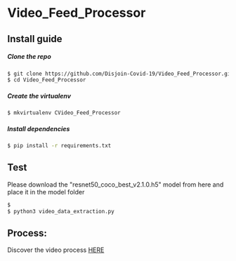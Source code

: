 # Video_Feed_Processor
 
  
## Install guide

##### Clone the repo

```bash
$ git clone https://github.com/Disjoin-Covid-19/Video_Feed_Processor.git
$ cd Video_Feed_Processor
```

##### Create the virtualenv
```bash
$ mkvirtualenv CVideo_Feed_Processor
```

##### Install dependencies
```bash
$ pip install -r requirements.txt
```


## Test


Please download the "resnet50_coco_best_v2.1.0.h5" model from here and place it in the model folder 

```bash
$  
$ python3 video_data_extraction.py

```


## Process: 

Discover the video process 
    [HERE](https://docs.google.com/document/d/11LC8VgPtbjqHRegUo5DsLCqGggB8Ly4RXdzkQhC1B7c/edit?usp=sharing)

